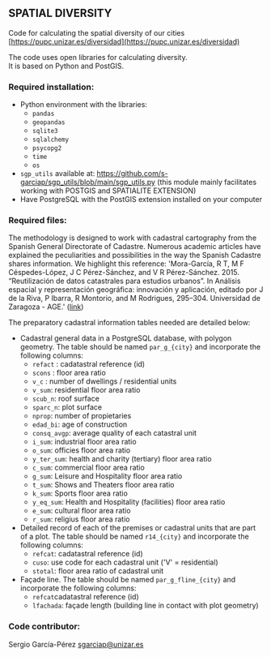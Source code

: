 ## SPATIAL DIVERSITY

Code for calculating the spatial diversity of our cities
[https://pupc.unizar.es/diversidad](https://pupc.unizar.es/diversidad)

The code uses open libraries for calculating diversity.  
It is based on Python and PostGIS.

### Required installation:
- Python environment with the libraries:
  - `pandas`
  - `geopandas`
  - `sqlite3`
  - `sqlalchemy`
  - `psycopg2`
  - `time`
  - `os`
- `sgp_utils` available at: https://github.com/s-garciap/sgp_utils/blob/main/sgp_utils.py (this module mainly facilitates working with POSTGIS and SPATIALITE EXTENSION)
- Have PostgreSQL with the PostGIS extension installed on your computer

### Required files:
The methodology is designed to work with cadastral cartography from the Spanish General Directorate of Cadastre. Numerous academic articles have explained the peculiarities and possibilities in the way the Spanish Cadastre shares information. We highlight this reference: 'Mora-García, R T, M F Céspedes-López, J C Pérez-Sánchez, and V R Pérez-Sánchez. 2015. “Reutilización de datos catastrales para estudios urbanos”. In Análisis espacial y representación geográfica: innovación y aplicación, editado por J de la Riva, P Ibarra, R Montorio, and M Rodrigues, 295–304. Universidad de Zaragoza - AGE.' ([link](https://congresoage.unizar.es/eBook/trabajos/031_Mora-Garcia.pdf))
  
The preparatory cadastral information tables needed are detailed below:

- Cadastral general data in a PostgreSQL database, with polygon geometry. The table should be named `par_g_{city}` and incorporate the following columns:
  - `refact` : cadatastral reference (id)
  - `scons` : floor area ratio
  - `v_c` : number of dwellings / residential units
  - `v_sum`: residential floor area ratio
  - `scub_n`: roof surface
  - `sparc_n`: plot surface
  - `nprop`: number of propietaries
  - `edad_bi`: age of construction
  - `consq_avgp`: average quality of each catastral unit
  - `i_sum`: industrial floor area ratio
  - `o_sum`: officies floor area ratio
  - `y_ter_sum`: health and charity (tertiary) floor area ratio
  - `c_sum`: commercial floor area ratio
  - `g_sum`: Leisure and Hospitality floor area ratio
  - `t_sum`: Shows and Theaters floor area ratio
  - `k_sum`: Sports floor area ratio
  - `y_eq_sum`: Health and Hospitality (facilities) floor area ratio
  - `e_sum`: cultural floor area ratio
  - `r_sum`: religius floor area ratio
- Detailed record of each of the premises or cadastral units that are part of a plot. The table should be named `r14_{city}` and incorporate the following columns:
  - `refcat`: cadatastral reference (id)
  - `cuso`: use code for each cadastral unit ('V' = residential)
  - `stotal`: floor area ratio of cadastral unit
- Façade line. The table should be named `par_g_fline_{city}` and incorporate the following columns:
  - `refcat`cadatastral reference (id)
  - `lfachada`: façade length (building line in contact with plot geometry)
  
### Code contributor:
Sergio García-Pérez
sgarciap@unizar.es
